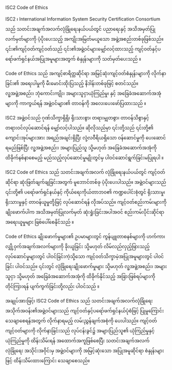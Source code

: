 ISC2 Code of Ethics


ISC2 ၊ International Information System Security Certification Consortium သည် သတင်းအချက်အလက်လုံခြုံရေးနယ်ပယ်တွင် ပညာရေးနှင့် အသိအမှတ်ပြုလက်မှတ်များကို ပံ့ပိုးပေးသည့် အကျိုးအမြတ်မယူသော အဖွဲ့အစည်းတစ်ခုဖြစ်သည်။ ၎င်း၏ကျင့်ဝတ်ကျင့်ဝတ်သည် ၎င်း၏အဖွဲ့ဝင်များမျှော်လင့်ထားသည့် ကျင့်ဝတ်နှင့်ပရော်ဖက်ရှင်နယ်အပြုအမူများအတွက် စံနှုန်းများကို သတ်မှတ်ပေးသည် ။

Code of Ethics သည် အကျင့်စာရိတ္တဆိုင်ရာ အမြင့်ဆုံးကျင့်ဝတ်စံနှုန်းများကို လိုက်နာခြင်း၏ အရေးပါမှုကို မီးမောင်းထိုးပြသည့် နိဒါန်းတစ်ခုဖြင့် စတင်သည်။ လူ့အဖွဲ့အစည်း၊ ဘုံကောင်းကျိုး၊ အများသူငှာယုံကြည်မှု၊ နှင့် အခြေခံအဆောက်အအုံများကို ကာကွယ်ရန် အဖွဲ့ဝင်များ၏ တာဝန်ကို အလေးပေးဖော်ပြထားသည် ။

ISC2 အဖွဲ့ဝင်သည် ဂုဏ်သိက္ခာရှိရှိ၊ ရိုးသားစွာ၊ တရားမျှတစွာ၊ တာဝန်သိစွာနှင့် တရားဝင်လုပ်ဆောင်ရန် မျှော်လင့်ပါသည်။ ဆိုလိုသည်မှာ ၎င်းတို့သည် ၎င်းတို့၏ ကျောင်းအုပ်များအား အရည်အချင်းရှိပြီး လုံ့လဝီရိယရှိသော ဝန်ဆောင်မှုကို ပေးဆောင်ရမည်ဖြစ်ပြီး လူ့အဖွဲ့အစည်း၊ အများပြည်သူ သို့မဟုတ် အခြေခံအဆောက်အအုံကို ထိခိုက်နစ်နာစေမည့် မည်သည့်လုပ်ဆောင်မှုမျိုးတွင်မှ ပါဝင်ဆောင်ရွက်ခြင်းမပြုရပါ ။

ISC2 Code of Ethics သည် သတင်းအချက်အလက် လုံခြုံရေးနယ်ပယ်တွင် ကျင့်ဝတ်ဆိုင်ရာ ဆုံးဖြတ်ချက်ချခြင်းအတွက် မူဘောင်တစ်ခု ပံ့ပိုးပေးပါသည်။ အဖွဲ့ဝင်များသည် ၎င်းတို့၏ ပရော်ဖက်ရှင်နယ်နှင့် ကိုယ်ရေးကိုယ်တာဘဝ၏ ကဏ္ဍပေါင်းစုံတွင် ရိုးသားမှု၊ ရိုးသားမှုနှင့် တာဝန်ယူမှုတို့ဖြင့် လုပ်ဆောင်ရန် လိုအပ်သည်။ ကျင့်ဝတ်စည်းကမ်းများကို ချိုးဖောက်ပါက အသိအမှတ်ပြုလက်မှတ် ဆုံးရှုံးခြင်းအပါအဝင် စည်းကမ်းပိုင်းဆိုင်ရာ အရေးယူမှုများ ဖြစ်ပေါ်စေနိုင်သည် ။

Code of Ethics ချိုးဖောက်မှုများ၏ ဥပမာများတွင် ကွန်ပျူတာစနစ်များကို ဟက်ကာ၊ လျှို့ဝှက်အချက်အလက်များကို ခိုးယူခြင်း သို့မဟုတ် လိမ်လည်လှည့်ဖြားသည့် လုပ်ဆောင်မှုများတွင် ပါဝင်ခြင်းကဲ့သို့သော ကျင့်ဝတ်သိက္ခာမဲ့အပြုအမူများတွင် ပါဝင်ခြင်း ပါဝင်သည်။ ၎င်းတွင် လုံခြုံရေးချိုးဖောက်မှုများ သို့မဟုတ် လူ့အဖွဲ့အစည်း၊ အများသူငှာ သို့မဟုတ် အခြေခံအဆောက်အအုံကို ထိခိုက်နိုင်သည့် အခြားဖြစ်ရပ်များကို တိုင်ကြားရန် ပျက်ကွက်ခြင်းတို့လည်း ပါဝင်သည် ။

အချုပ်အားဖြင့်၊ ISC2 Code of Ethics သည် သတင်းအချက်အလက်လုံခြုံရေးအသိုက်အဝန်း၏အဖွဲ့ဝင်များသည် ကျင့်ဝတ်နှင့်ပရော်ဖက်ရှင်နယ်ပုံစံဖြင့် ပြုမူကြောင်းသေချာစေရန်အတွက် လိုက်နာရမည့် လမ်းညွှန်ချက်အစုံကို ပေးပါသည်။ ကျင့်ဝတ်ကျင့်ဝတ်များကို လိုက်နာခြင်းသည် လုပ်ငန်းခွင်၌ အများပြည်သူ၏ ယုံကြည်မှုနှင့် ယုံကြည်မှုကို ထိန်းသိမ်းရန် အထောက်အကူဖြစ်စေပြီး သတင်းအချက်အလက် လုံခြုံရေး အသိုင်းအဝိုင်းမှ အဖွဲ့ဝင်များကို အမြင့်ဆုံးသော အပြုအမူဆိုင်ရာ စံနှုန်းများဖြင့် ထိန်းသိမ်းထားကြောင်း သေချာစေသည်။